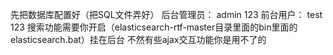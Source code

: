 先把数据库配置好（把SQL文件弄好）
后台管理员：
admin  123
前台用户：
test   123
搜索功能需要你开启（elasticsearch-rtf-master目录里面的bin里面的elasticsearch.bat）挂在后台
不然有些ajax交互功能你是用不了的
